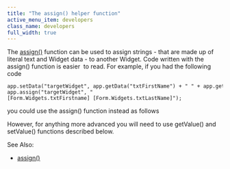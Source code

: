 ```yaml
---
title: "The assign() helper function"
active_menu_item: developers
class_name: developers
full_width: true
---
```



The [assign()](../../../client-api/widget-data-state-manipulation/assign) function can be used to assign strings - that are made up of literal text and Widget data - to another Widget. Code written with the assign() function is easier  to read. For example, if you had the following code

    app.setData("targetWidget", app.getData("txtFirstName") + " " + app.getData("txtLastName"));
    app.assign("targetWidget", "[Form.Widgets.txtFirstname] [Form.Widgets.txtLastName]");
   

you could use the assign() function instead as follows

However, for anything more advanced you will need to use getValue() and setValue() functions described below.

See Also:

 - [assign()](../../../client-api/widget-data-state-manipulation/assign)

